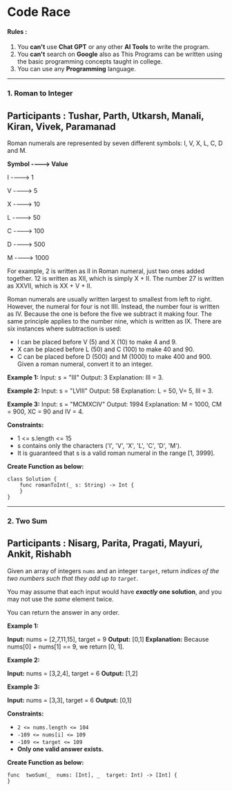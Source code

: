 # Code Race

#### Rules :
1. You **can't** use **Chat GPT** or any other **AI Tools** to write the program.
2. You **can't** search on **Google** also as This Programs can be written using the basic programming concepts taught in college.
3. You can use any **Programming** language.
---
### 1. Roman to Integer

Participants : Tushar, Parth, Utkarsh, Manali, Kiran, Vivek, Paramanad
---
Roman numerals are represented by seven different symbols: I, V, X, L, C, D and M.

**Symbol ----> Value**

I ----> 1

V ----> 5

X ----> 10

L ----> 50

C ----> 100

D ----> 500

M ----> 1000

For example, 2 is written as II in Roman numeral, just two ones added together. 12 is written as XII, which is simply X + II. The number 27 is written as XXVII, which is XX + V + II.

Roman numerals are usually written largest to smallest from left to right. However, the numeral for four is not IIII. Instead, the number four is written as IV. Because the one is before the five we subtract it making four. The same principle applies to the number nine, which is written as IX. There are six instances where subtraction is used:

* I can be placed before V (5) and X (10) to make 4 and 9. 
* X can be placed before L (50) and C (100) to make 40 and 90. 
* C can be placed before D (500) and M (1000) to make 400 and 900.
Given a roman numeral, convert it to an integer.
 
**Example 1:**
Input: s = "III"
Output: 3
Explanation: III = 3.

**Example 2:**
Input: s = "LVIII"
Output: 58
Explanation: L = 50, V= 5, III = 3.

**Example 3:**
Input: s = "MCMXCIV"
Output: 1994
Explanation: M = 1000, CM = 900, XC = 90 and IV = 4.
 
**Constraints:**
* 1 <= s.length <= 15
* s contains only the characters ('I', 'V', 'X', 'L', 'C', 'D', 'M').
* It is guaranteed that s is a valid roman numeral in the range [1, 3999].

**Create Function as below:**
```
class Solution {
    func romanToInt(_ s: String) -> Int {
    }
}
```
---
### 2. Two Sum

Participants : Nisarg, Parita, Pragati, Mayuri, Ankit, Rishabh
---
Given an array of integers  `nums` and an integer  `target`, return  _indices of the two numbers such that they add up to  `target`_.

You may assume that each input would have  **_exactly_  one solution**, and you may not use the  _same_  element twice.

You can return the answer in any order.

**Example 1:**

**Input:** nums = [2,7,11,15], target = 9
**Output:** [0,1]
**Explanation:** Because nums[0] + nums[1] == 9, we return [0, 1].

**Example 2:**

**Input:** nums = [3,2,4], target = 6
**Output:** [1,2]

**Example 3:**

**Input:** nums = [3,3], target = 6
**Output:** [0,1]

**Constraints:**

-   `2 <= nums.length <= 104`
-   `-109 <= nums[i] <= 109`
-   `-109 <= target <= 109`
-   **Only one valid answer exists.**

**Create Function as below:**

```
func  twoSum(_  nums: [Int], _  target: Int) -> [Int] {
}
```
